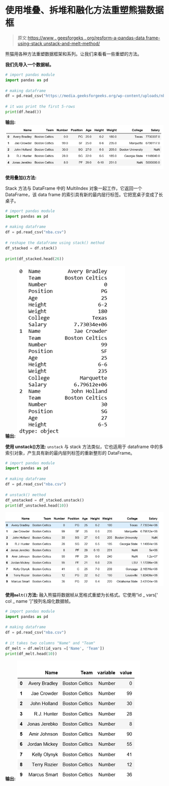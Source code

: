 # 使用堆叠、拆堆和融化方法重塑熊猫数据框

> 原文:[https://www . geesforgeks . org/resform-a-pandas-data frame-using-stack unstack-and-melt-method/](https://www.geeksforgeeks.org/reshape-a-pandas-dataframe-using-stackunstack-and-melt-method/)

熊猫用各种方法重塑数据框架和系列。让我们来看看一些重塑的方法。

**我们先导入一个数据帧。**

```py
# import pandas module
import pandas as pd

# making dataframe
df = pd.read_csv("https://media.geeksforgeeks.org/wp-content/uploads/nba.csv")

# it was print the first 5-rows
print(df.head()) 
```

**输出:**
![](img/68ce48a31efc152e3f748ada8fb2bdb2.png)

**使用叠加()方法:**

Stack 方法与 DataFrame 中的 MultiIndex 对象一起工作，它返回一个 DataFrame，该 data frame 的索引具有新的最内层行标签。它把宽桌子变成了长桌子。

```py
# import pandas module
import pandas as pd

# making dataframe
df = pd.read_csv("nba.csv")

# reshape the dataframe using stack() method
df_stacked = df.stack()

print(df_stacked.head(26))
```

**输出:**
![](img/89c885a38d38f20b75d86d61266385bb.png)

**使用 unstack()方法:**
`unstack` 与 stack 方法类似，它也适用于 dataframe 中的多索引对象，产生具有新的最内层列标签的重新整形的 DataFrame。

```py
# import pandas module
import pandas as pd

# making dataframe
df = pd.read_csv("nba.csv")

# unstack() method
df_unstacked = df_stacked.unstack()
print(df_unstacked.head(10))
```

![](img/922cffa07aaf5bcd5b07517c9fcccab4.png)

**使用`melt()`方法:**
融入熊猫将数据帧从宽格式重塑为长格式。它使用“id _ vars[' col _ name ']”按列名熔化数据帧。

```py
# import pandas module
import pandas as pd

# making dataframe
df = pd.read_csv("nba.csv")

# it takes two columns "Name" and "Team"
df_melt = df.melt(id_vars =['Name', 'Team']) 
print(df_melt.head(10))
```

**输出:**
![](img/1bfb7d2b6fadb31a2d1ce41c42bbdbd0.png)